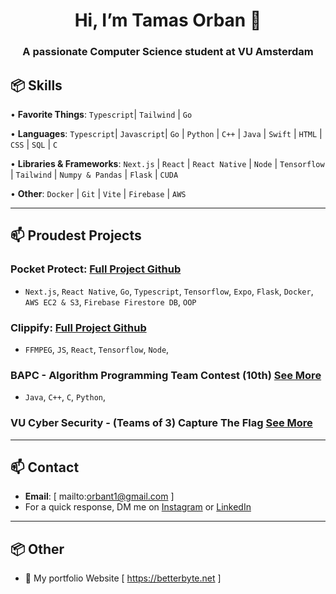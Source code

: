 <h1 align="center">Hi, I’m Tamas Orban 👋</h1>
<h3 align="center">A passionate Computer Science student at VU Amsterdam

## 📦 Skills 
 
• **Favorite Things**: `Typescript`| `Tailwind` | `Go`   
   
• **Languages**: `Typescript`| `Javascript`| `Go` | `Python` | `C++` | `Java` | `Swift` | `HTML` | `CSS` | `SQL` | `C` 

• **Libraries & Frameworks**: `Next.js` | `React` | `React Native` | `Node` | `Tensorflow` | `Tailwind` | `Numpy & Pandas` | `Flask` | `CUDA` 

• **Other**: `Docker` | `Git` | `Vite` | `Firebase` | `AWS` 

--- 
 
## 📫 Proudest Projects

### Pocket Protect: [Full Project Github](https://github.com/orbant12/PocketProtect)
  - `Next.js`, `React Native`, `Go`, `Typescript`, `Tensorflow`, `Expo`, `Flask`, `Docker`, `AWS EC2 & S3`, `Firebase Firestore DB`, `OOP`
    


### Clippify: [Full Project Github](https://github.com/orbant12/Clippify)
  - `FFMPEG`, `JS`, `React`, `Tensorflow`, `Node`,


### BAPC - Algorithm Programming Team Contest (10th) [See More](https://github.com/orbant12/BAPC-Algorithm_Programming_Contest__VUTeam-Solutions.git)
  - `Java`, `C++`, `C`, `Python`,

### VU Cyber Security - (Teams of 3) Capture The Flag [See More](https://www.vusec.net)
 


---

## 📫 Contact
- **Email**: [ mailto:orbant1@gmail.com ]
- For a quick response, DM me on [Instagram](https://www.instagram.com/mirayatech/) or [LinkedIn](https://www.linkedin.com/in/mirayaabrodi/)
  
---

## 📦 Other
- 📝 My portfolio Website [ https://betterbyte.net ]





